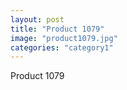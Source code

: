 ```yaml
---
layout: post
title: "Product 1079"
image: "product1079.jpg"
categories: "category1"
---
```

Product 1079
